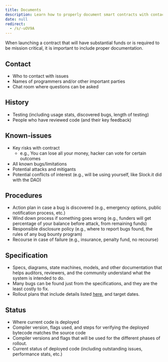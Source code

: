 ```yaml
---
title: Documents
description: Learn how to properly document smart contracts with contact info, testing history, known issues, procedures, specifications, and deployment status to ensure security and transparency.
date: null
redirect:
  - /s/-uOV9A
---
```


When launching a contract that will have substantial funds or is required to be mission critical, it is important to include proper documentation.

## Contact

- Who to contact with issues
- Names of programmers and/or other important parties
- Chat room where questions can be asked

## History

- Testing (including usage stats, discovered bugs, length of testing)
- People who have reviewed code (and their key feedback)

## Known-issues

- Key risks with contract
  - e.g., You can lose all your money, hacker can vote for certain outcomes
- All known bugs/limitations
- Potential attacks and mitigants
- Potential conflicts of interest (e.g., will be using yourself, like Slock.it did with the DAO)

## Procedures

- Action plan in case a bug is discovered (e.g., emergency options, public notification process, etc.)
- Wind down process if something goes wrong (e.g., funders will get percentage of your balance before attack, from remaining funds)
- Responsible disclosure policy (e.g., where to report bugs found, the rules of any bug bounty program)
- Recourse in case of failure (e.g., insurance, penalty fund, no recourse)

## Specification

- Specs, diagrams, state machines, models, and other documentation that helps auditors, reviewers, and the community understand what the system is intended to do.
- Many bugs can be found just from the specifications, and they are the least costly to fix.
- Rollout plans that include details listed [here](precautions.md), and target dates.

## Status

- Where current code is deployed
- Compiler version, flags used, and steps for verifying the deployed bytecode matches the source code
- Compiler versions and flags that will be used for the different phases of rollout.
- Current status of deployed code (including outstanding issues, performance stats, etc.)
